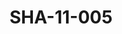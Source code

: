 ---
pid: SHA-11-005
title: SHA-11-005
language: ar
original_label: 
rights: شرحبيل احمد
location_of_original: شرحبيل احمد
photographer_or_studio: جورق كوبلير
scanned_from: photograph 15.2 by 21
_date: '1966'
location: الخرطوم، المسرح القومي
description: عزف فرقة هرامبي
additional_notes: 
permission_display: 'yes'
on_server: 'no'
on_website: 'no'
permalink: /photopages/ar/SHA-11-005
layout: photo-page
---